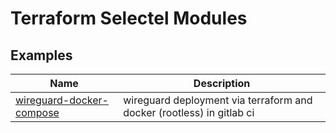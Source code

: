 # Terraform Selectel Modules

## Examples

| Name | Description |
| - | - |
| [wireguard-docker-compose](https://github.com/sreway/wireguard-docker-compose) |  wireguard deployment via terraform and docker (rootless) in gitlab ci |